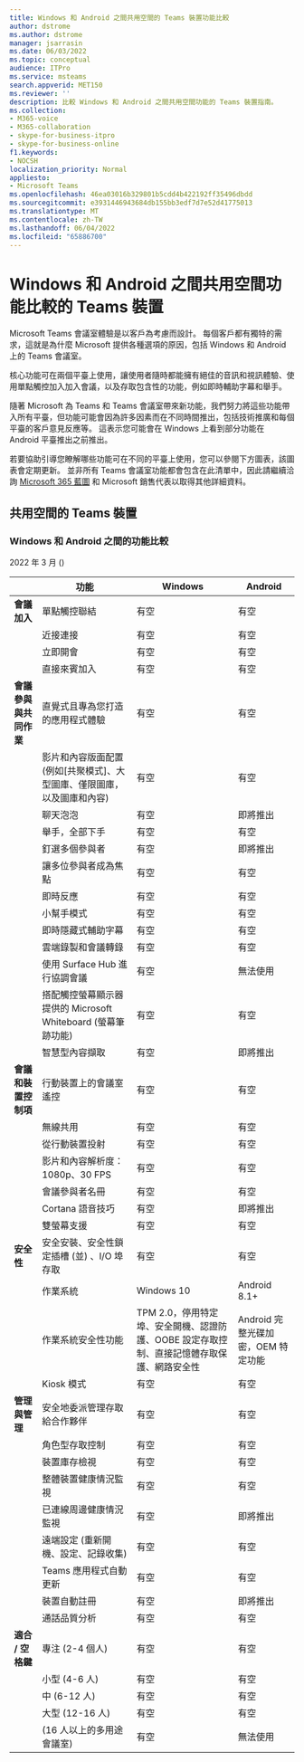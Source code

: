```yaml
---
title: Windows 和 Android 之間共用空間的 Teams 裝置功能比較
author: dstrome
ms.author: dstrome
manager: jsarrasin
ms.date: 06/03/2022
ms.topic: conceptual
audience: ITPro
ms.service: msteams
search.appverid: MET150
ms.reviewer: ''
description: 比較 Windows 和 Android 之間共用空間功能的 Teams 裝置指南。
ms.collection:
- M365-voice
- M365-collaboration
- skype-for-business-itpro
- skype-for-business-online
f1.keywords:
- NOCSH
localization_priority: Normal
appliesto:
- Microsoft Teams
ms.openlocfilehash: 46ea03016b329801b5cdd4b422192ff35496dbdd
ms.sourcegitcommit: e3931446943684db155bb3edf7d7e52d41775013
ms.translationtype: MT
ms.contentlocale: zh-TW
ms.lasthandoff: 06/04/2022
ms.locfileid: "65886700"
---
```

# <a name="teams-devices-for-shared-spaces-feature-comparison-between-windows-and-android"></a>Windows 和 Android 之間共用空間功能比較的 Teams 裝置 
Microsoft Teams 會議室體驗是以客戶為考慮而設計。 每個客戶都有獨特的需求，這就是為什麼 Microsoft 提供各種選項的原因，包括 Windows 和 Android 上的 Teams 會議室。 

核心功能可在兩個平臺上使用，讓使用者隨時都能擁有絕佳的音訊和視訊體驗、使用單點觸控加入加入會議，以及存取包含性的功能，例如即時輔助字幕和舉手。 

隨著 Microsoft 為 Teams 和 Teams 會議室帶來新功能，我們努力將這些功能帶入所有平臺，但功能可能會因為許多因素而在不同時間推出，包括技術推廣和每個平臺的客戶意見反應等。 這表示您可能會在 Windows 上看到部分功能在 Android 平臺推出之前推出。 

若要協助引導您瞭解哪些功能可在不同的平臺上使用，您可以參閱下方圖表，該圖表會定期更新。 並非所有 Teams 會議室功能都會包含在此清單中，因此請繼續洽詢 [Microsoft 365 藍圖](https://www.microsoft.com/en-us/microsoft-365/roadmap) 和 Microsoft 銷售代表以取得其他詳細資料。    

## <a name="teams-devices-for-shared-spaces"></a>共用空間的 Teams 裝置
### <a name="feature-comparison-between-windows-and-android"></a>Windows 和 Android 之間的功能比較
2022 年 3 月 ()  

| &ensp; | 功能 |Windows|Android|
|-----------------------|---------|--------|--------|
|**會議加入**|單點觸控聯結 |有空  |有空 |
||近接連接 |有空  |有空 |
||立即開會 |有空  |有空 |
||直接來賓加入 |有空  |有空 |
|**會議參與與共同作業**|直覺式且專為您打造的應用程式體驗 |有空  |有空 |
||影片和內容版面配置 (例如[共聚模式]、大型圖庫、僅限圖庫，以及圖庫和內容)  |有空  |有空 |
||聊天泡泡|有空 |即將推出 |
||舉手，全部下手 |有空  |有空 |
||釘選多個參與者 |有空  |即將推出 |
||讓多位參與者成為焦點 |有空 |有空 |
||即時反應 |有空  |有空 |
||小幫手模式 |有空 |有空 |
||即時隱藏式輔助字幕 |有空  |有空 |
||雲端錄製和會議轉錄 |有空  |有空 |
||使用 Surface Hub 進行協調會議 |有空 |無法使用 |
||搭配觸控螢幕顯示器提供的 Microsoft Whiteboard (螢幕筆跡功能)  |有空  |有空 |
||智慧型內容擷取 |有空  |即將推出 |
|**會議和裝置控制項**|行動裝置上的會議室遙控 |有空  |有空 |
||無線共用 |有空  |有空 |
||從行動裝置投射 |有空  |有空 |
||影片和內容解析度：1080p、30 FPS |有空  |有空 |
||會議參與者名冊 |有空  |有空 |
||Cortana 語音技巧 |有空  |即將推出 |
||雙螢幕支援 |有空  |有空 |
|**安全性**|安全安裝、安全性鎖定插槽 (並) 、I/O 埠存取 |有空  |有空 |
||作業系統 |Windows 10  |Android 8.1+ |
||作業系統安全性功能 |TPM 2.0，停用特定埠、安全開機、認證防護、OOBE 設定存取控制、直接記憶體存取保護、網路安全性 |Android 完整光碟加密，OEM 特定功能 |
||Kiosk 模式 |有空  |有空 |
|**管理與管理**|安全地委派管理存取給合作夥伴 |有空  |有空 |
||角色型存取控制 |有空  |有空 |
||裝置庫存檢視 |有空  |有空 |
||整體裝置健康情況監視 |有空  |有空 |
||已連線周邊健康情況監視 |有空  |即將推出 |
||遠端設定 (重新開機、設定、記錄收集)  |有空  |有空 |
||Teams 應用程式自動更新 |有空  |有空 |
||裝置自動註冊 |有空 |即將推出 |
||通話品質分析 |有空  |有空 |
|**適合 / 空格鍵**|專注 (2-4 個人)  |有空  |有空 |
||小型 (4-6 人)  |有空  |有空 |
||中 (6-12 人)  |有空  |有空 |
||大型 (12-16 人)  |有空  |有空 |
|| (16 人以上的多用途會議室)  |有空  |無法使用 |
